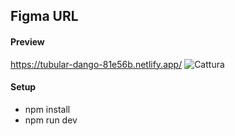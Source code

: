 ## Figma URL

#### Preview
https://tubular-dango-81e56b.netlify.app/
![Cattura](https://github.com/SuperBona/temp-vite-images/assets/122936032/e08dda64-47b0-428d-929a-5ab600629eae)


#### Setup

- npm install
- npm run dev
